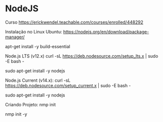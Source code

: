 # NodeJS

Curso
https://erickwendel.teachable.com/courses/enrolled/448292

Instalação no Linux Ubuntu: 
https://nodejs.org/en/download/package-manager/

apt-get install -y build-essential

Node.js LTS (v12.x)
curl -sL https://deb.nodesource.com/setup_lts.x | sudo -E bash -

sudo apt-get install -y nodejs

Node.js Current (v14.x):
curl -sL https://deb.nodesource.com/setup_current.x | sudo -E bash -

sudo apt-get install -y nodejs

Criando Projeto:
nmp init

nmp init -y

